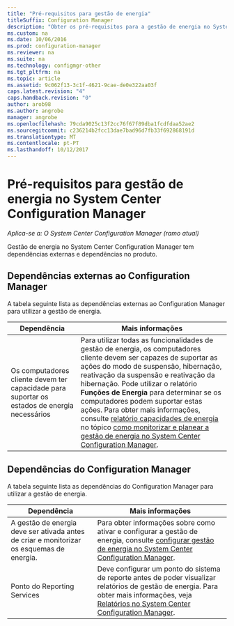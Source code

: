 ```yaml
---
title: "Pré-requisitos para gestão de energia"
titleSuffix: Configuration Manager
description: "Obter os pré-requisitos para a gestão de energia no System Center Configuration Manager."
ms.custom: na
ms.date: 10/06/2016
ms.prod: configuration-manager
ms.reviewer: na
ms.suite: na
ms.technology: configmgr-other
ms.tgt_pltfrm: na
ms.topic: article
ms.assetid: 9c062f13-3c1f-4621-9cae-de0e322aa03f
caps.latest.revision: "4"
caps.handback.revision: "0"
author: arob98
ms.author: angrobe
manager: angrobe
ms.openlocfilehash: 79cda9025c13f2cc76f67f89dba1fcdfdaa52ae2
ms.sourcegitcommit: c236214b2fcc13dae7bad96d7fb33f692868191d
ms.translationtype: MT
ms.contentlocale: pt-PT
ms.lasthandoff: 10/12/2017
---
```

# <a name="prerequisites-for-power-management-in-system-center-configuration-manager"></a>Pré-requisitos para gestão de energia no System Center Configuration Manager

*Aplica-se a: O System Center Configuration Manager (ramo atual)*

Gestão de energia no System Center Configuration Manager tem dependências externas e dependências no produto.  

## <a name="dependencies-external-to-configuration-manager"></a>Dependências externas ao Configuration Manager  
 A tabela seguinte lista as dependências externas ao Configuration Manager para utilizar a gestão de energia.  

|Dependência|Mais informações|  
|----------------|----------------------|  
|Os computadores cliente devem ter capacidade para suportar os estados de energia necessários|Para utilizar todas as funcionalidades de gestão de energia, os computadores cliente devem ser capazes de suportar as ações do modo de suspensão, hibernação, reativação da suspensão e reativação da hibernação. Pode utilizar o relatório **Funções de Energia** para determinar se os computadores podem suportar estas ações. Para obter mais informações, consulte [relatório capacidades de energia](../../../../core/clients/manage/power/monitor-and-plan-for-power-management.md#BKMK_Capabilites) no tópico [como monitorizar e planear a gestão de energia no System Center Configuration Manager](../../../../core/clients/manage/power/monitor-and-plan-for-power-management.md).|  

## <a name="configuration-manager-dependencies"></a>Dependências do Configuration Manager  
 A tabela seguinte lista as dependências do Configuration Manager para utilizar a gestão de energia.  

|Dependência|Mais informações|  
|----------------|----------------------|  
|A gestão de energia deve ser ativada antes de criar e monitorizar os esquemas de energia.|Para obter informações sobre como ativar e configurar a gestão de energia, consulte [configurar gestão de energia no System Center Configuration Manager](../../../../core/clients/manage/power/configuring-power-management.md).|  
|Ponto do Reporting Services|Deve configurar um ponto do sistema de reporte antes de poder visualizar relatórios de gestão de energia. Para obter mais informações, veja [Relatórios no System Center Configuration Manager](../../../../core/servers/manage/reporting.md).|  
